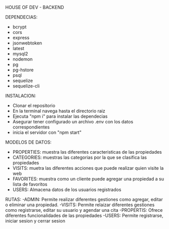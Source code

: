 HOUSE OF DEV - BACKEND

DEPENDECIAS:

- bcrypt
- cors
- express
- jsonwebtoken
- latest
- mysql2
- nodemon
- pg
- pg-hstore
- psql
- sequelize
- sequelize-cli

INSTALACION:

- Clonar el repositorio
- En la terminal navega hasta el directorio raiz
- Ejecuta "npm i" para instalar las dependecias
- Asegurar tener configurado un archivo .env con los datos correspondientes
- inicia el servidor con "npm start"

MODELOS DE DATOS:

- PROPERTIES: muestra las diferentes caracteristicas de las propiedades
- CATEGORIES: muestras las categorias por la que se clasifica las propiedades
- VISITS: muetra las diferentes acciones que puede realizar quien visite la web
- FAVORITES: muestra como un cliente puede agregar una propiedad a su lista de favoritos
- USERS: Almacena datos de los usuarios registrados

RUTAS:
-ADMIN: Permite realizar diferentes gestiones como agregar, editar o eliminar una propiedad.
-VISITS: Permite relaizar diferentes gestiones como registrarse, editar su usuario y agendar una cita
-PROPERTIS: Ofrece diferentes funcionalidades de las propiedades
-USERS: Permite registrarse, iniciar sesion y cerrar sesion

